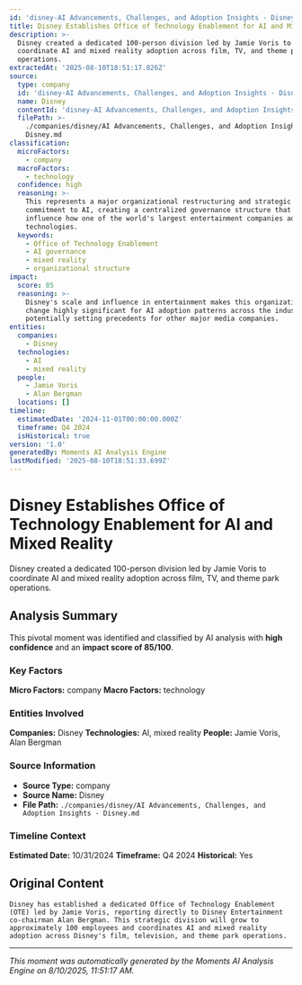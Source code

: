 ```yaml
---
id: 'disney-AI Advancements, Challenges, and Adoption Insights - Disney-moment-1'
title: Disney Establishes Office of Technology Enablement for AI and Mixed Reality
description: >-
  Disney created a dedicated 100-person division led by Jamie Voris to
  coordinate AI and mixed reality adoption across film, TV, and theme park
  operations.
extractedAt: '2025-08-10T18:51:17.826Z'
source:
  type: company
  id: 'disney-AI Advancements, Challenges, and Adoption Insights - Disney'
  name: Disney
  contentId: 'disney-AI Advancements, Challenges, and Adoption Insights - Disney'
  filePath: >-
    ./companies/disney/AI Advancements, Challenges, and Adoption Insights -
    Disney.md
classification:
  microFactors:
    - company
  macroFactors:
    - technology
  confidence: high
  reasoning: >-
    This represents a major organizational restructuring and strategic
    commitment to AI, creating a centralized governance structure that will
    influence how one of the world's largest entertainment companies adopts AI
    technologies.
  keywords:
    - Office of Technology Enablement
    - AI governance
    - mixed reality
    - organizational structure
impact:
  score: 85
  reasoning: >-
    Disney's scale and influence in entertainment makes this organizational
    change highly significant for AI adoption patterns across the industry,
    potentially setting precedents for other major media companies.
entities:
  companies:
    - Disney
  technologies:
    - AI
    - mixed reality
  people:
    - Jamie Voris
    - Alan Bergman
  locations: []
timeline:
  estimatedDate: '2024-11-01T00:00:00.000Z'
  timeframe: Q4 2024
  isHistorical: true
version: '1.0'
generatedBy: Moments AI Analysis Engine
lastModified: '2025-08-10T18:51:33.699Z'
---
```

# Disney Establishes Office of Technology Enablement for AI and Mixed Reality

Disney created a dedicated 100-person division led by Jamie Voris to coordinate AI and mixed reality adoption across film, TV, and theme park operations.

## Analysis Summary

This pivotal moment was identified and classified by AI analysis with **high confidence** and an **impact score of 85/100**.

### Key Factors

**Micro Factors:** company
**Macro Factors:** technology

### Entities Involved

**Companies:** Disney
**Technologies:** AI, mixed reality
**People:** Jamie Voris, Alan Bergman


### Source Information

- **Source Type:** company
- **Source Name:** Disney
- **File Path:** `./companies/disney/AI Advancements, Challenges, and Adoption Insights - Disney.md`

### Timeline Context

**Estimated Date:** 10/31/2024
**Timeframe:** Q4 2024
**Historical:** Yes

## Original Content

```
Disney has established a dedicated Office of Technology Enablement (OTE) led by Jamie Voris, reporting directly to Disney Entertainment co-chairman Alan Bergman. This strategic division will grow to approximately 100 employees and coordinates AI and mixed reality adoption across Disney's film, television, and theme park operations.
```

---

*This moment was automatically generated by the Moments AI Analysis Engine on 8/10/2025, 11:51:17 AM.*
